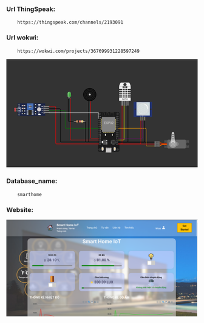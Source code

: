 ### Url ThingSpeak: 
        https://thingspeak.com/channels/2193091
### Url wokwi: 
        https://wokwi.com/projects/367699931228597249

![Wokwi](images/Wokwi.png)

### Database_name: 
        smarthome

### Website:

![website](images/Webiot.png)